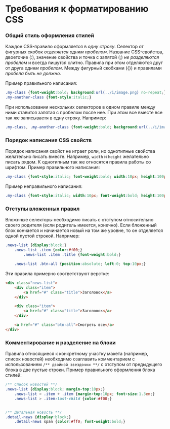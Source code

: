Требования к форматированию CSS
==============

### Общий стиль оформления стилей

Каждое CSS-правило оформляется в *одну строку*. Селектор от фигурных скобок *отделяется одним пробелом*. Название CSS-свойства, двоеточие (:), значение свойства и точка с запятой (;) *не разделяются пробелом* и всегда пишутся слитно. Правила при этом отделяются друг от друга *одним пробелом*. Между фигурный скобками ({}) и правилами *пробела быть не должно*.

Пример правильного написания:
```css
.my-class {font-weight:bold; background:url(../i/image.png) no-repeat;}
.my-another-class {font-style:italic;}
```

При использовании нескольких селекторов в одном правиле между ними ставится запятая с пробелом после нее. При этом все вместе все так же записываетя в одну строку. Например:
```css
.my-class, .my-another-class {font-weight:bold; background:url(../i/image.png) no-repeat;}
```

### Порядок написания CSS свойств

Порядок написания свойст не играет роли, но однотипные свойства желательно писать вместе. Например, `width` и `height` желательно писать рядом. К однотипным так же относятся правила работы со шрифтом. Пример правильного написания:

```css
.my-class {font-style:italic; font-weight:bold; width:10px; height:100px;}
```

Пример неправильного написания:
```css
.my-class {font-style:italic; width:10px; font-weight:bold; height:100px;}
```

### Отступы вложенных правил

Вложнные селекторы необходимо писать с отступом относительно своего родителя (если родитель имеется, конечно). Если бложенный блок кончается и начинается новый на том же уровне, то он отделяется одной пустой строкой. Например:

```css
.news-list {display:block;}
    .news-list .item {color:#f00;}
        .news-list .item .title {font-weight:bold;}

    .news-list .btn-all {position:absolute; left:0; top:10px;}
```

Эти правила примерно соответствуют верстке:

```html
<div class="news-list">
    <div class="item">
        <a href="#" class="title">Заголовок</a>
    </div>

    <div class="item">
        <a href="#" class="title">Заголовок</a>
    </div>

    <a href="#" class="btn-all">Смотреть все</a>
</div>
```


### Комментирование и разделение на блоки

Правила относящиеся к конкретному участку макета (например, список новостей) необходимо озаглавить комментарием с использованием `/** двойной звездочки **/` с отступом от предыдущего блока в две пустые строки. Пример правильного оформления блока стилей:

```css
/** Список новостей **/
.news-list {display:block; margin-top:10px;}
    .news-list > .item + .item {margin-top:10px; font-size:1.3em;}
    .news-list > .item:last-child {color:#f00;}


/** Детальная новость **/
.detail-news {display:block;}
    .detail-news span {color:#ff0; font-weight:bold;}
```
